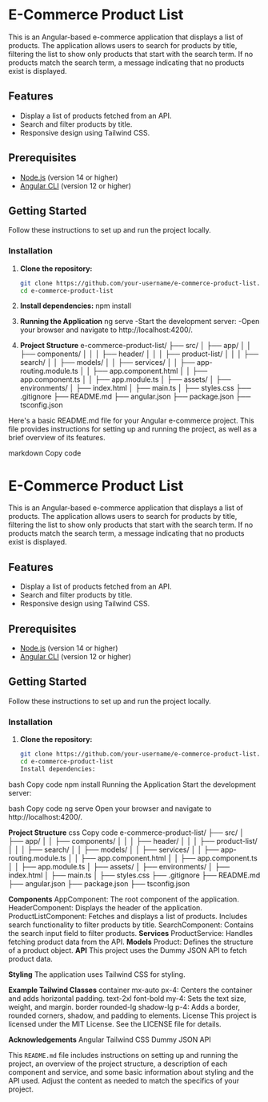 # E-Commerce Product List

This is an Angular-based e-commerce application that displays a list of products. The application allows users to search for products by title, filtering the list to show only products that start with the search term. If no products match the search term, a message indicating that no products exist is displayed.

## Features

- Display a list of products fetched from an API.
- Search and filter products by title.
- Responsive design using Tailwind CSS.

## Prerequisites

- [Node.js](https://nodejs.org/) (version 14 or higher)
- [Angular CLI](https://angular.io/cli) (version 12 or higher)

## Getting Started

Follow these instructions to set up and run the project locally.

### Installation

1. **Clone the repository:**

   ```bash
   git clone https://github.com/your-username/e-commerce-product-list.git
   cd e-commerce-product-list

   ```

2. **Install dependencies:**
   npm install

3. **Running the Application**
   ng serve
   -Start the development server:
   -Open your browser and navigate to http://localhost:4200/.

4. **Project Structure**
   e-commerce-product-list/
   ├── src/
   │ ├── app/
   │ │ ├── components/
   │ │ │ ├── header/
   │ │ │ ├── product-list/
   │ │ │ ├── search/
   │ │ ├── models/
   │ │ ├── services/
   │ │ ├── app-routing.module.ts
   │ │ ├── app.component.html
   │ │ ├── app.component.ts
   │ │ ├── app.module.ts
   │ ├── assets/
   │ ├── environments/
   │ ├── index.html
   │ ├── main.ts
   │ ├── styles.css
   ├── .gitignore
   ├── README.md
   ├── angular.json
   ├── package.json
   ├── tsconfig.json

Here's a basic README.md file for your Angular e-commerce project. This file provides instructions for setting up and running the project, as well as a brief overview of its features.

markdown
Copy code

# E-Commerce Product List

This is an Angular-based e-commerce application that displays a list of products. The application allows users to search for products by title, filtering the list to show only products that start with the search term. If no products match the search term, a message indicating that no products exist is displayed.

## Features

- Display a list of products fetched from an API.
- Search and filter products by title.
- Responsive design using Tailwind CSS.

## Prerequisites

- [Node.js](https://nodejs.org/) (version 14 or higher)
- [Angular CLI](https://angular.io/cli) (version 12 or higher)

## Getting Started

Follow these instructions to set up and run the project locally.

### Installation

1. **Clone the repository:**

   ```bash
   git clone https://github.com/your-username/e-commerce-product-list.git
   cd e-commerce-product-list
   Install dependencies:
   ```

bash
Copy code
npm install
Running the Application
Start the development server:

bash
Copy code
ng serve
Open your browser and navigate to http://localhost:4200/.

**Project Structure**
css
Copy code
e-commerce-product-list/
├── src/
│ ├── app/
│ │ ├── components/
│ │ │ ├── header/
│ │ │ ├── product-list/
│ │ │ ├── search/
│ │ ├── models/
│ │ ├── services/
│ │ ├── app-routing.module.ts
│ │ ├── app.component.html
│ │ ├── app.component.ts
│ │ ├── app.module.ts
│ ├── assets/
│ ├── environments/
│ ├── index.html
│ ├── main.ts
│ ├── styles.css
├── .gitignore
├── README.md
├── angular.json
├── package.json
├── tsconfig.json

**Components**
AppComponent: The root component of the application.
HeaderComponent: Displays the header of the application.
ProductListComponent: Fetches and displays a list of products. Includes search functionality to filter products by title.
SearchComponent: Contains the search input field to filter products.
**Services**
ProductService: Handles fetching product data from the API.
**Models**
Product: Defines the structure of a product object.
**API**
This project uses the Dummy JSON API to fetch product data.

**Styling**
The application uses Tailwind CSS for styling.

**Example Tailwind Classes**
container mx-auto px-4: Centers the container and adds horizontal padding.
text-2xl font-bold my-4: Sets the text size, weight, and margin.
border rounded-lg shadow-lg p-4: Adds a border, rounded corners, shadow, and padding to elements.
License
This project is licensed under the MIT License. See the LICENSE file for details.

**Acknowledgements**
Angular
Tailwind CSS
Dummy JSON API

This `README.md` file includes instructions on setting up and running the project, an overview of the project structure, a description of each component and service, and some basic information about styling and the API used. Adjust the content as needed to match the specifics of your project.
